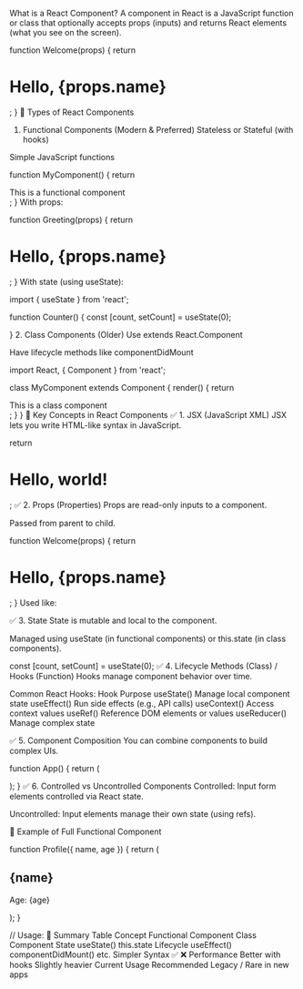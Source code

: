 What is a React Component?
A component in React is a JavaScript function or class that optionally accepts props (inputs) and returns React elements (what you see on the screen).


function Welcome(props) {
  return <h1>Hello, {props.name}</h1>;
}
🔸 Types of React Components
1. Functional Components (Modern & Preferred)
Stateless or Stateful (with hooks)

Simple JavaScript functions


function MyComponent() {
  return <div>This is a functional component</div>;
}
With props:


function Greeting(props) {
  return <h1>Hello, {props.name}</h1>;
}
With state (using useState):


import { useState } from 'react';

function Counter() {
  const [count, setCount] = useState(0);
  <!-- return (
    <div>
      <p>{count}</p>
      <button onClick={() => setCount(count + 1)}>+</button>
    </div>
  ); -->
}
2. Class Components (Older)
Use extends React.Component

Have lifecycle methods like componentDidMount


import React, { Component } from 'react';

class MyComponent extends Component {
  render() {
    return <div>This is a class component</div>;
  }
}
🔸 Key Concepts in React Components
✅ 1. JSX (JavaScript XML)
JSX lets you write HTML-like syntax in JavaScript.


return <h1>Hello, world!</h1>;
✅ 2. Props (Properties)
Props are read-only inputs to a component.

Passed from parent to child.


function Welcome(props) {
  return <h1>Hello, {props.name}</h1>;
}
Used like:


<Welcome name="Shahzil" />
✅ 3. State
State is mutable and local to the component.

Managed using useState (in functional components) or this.state (in class components).


const [count, setCount] = useState(0);
✅ 4. Lifecycle Methods (Class) / Hooks (Function)
Hooks manage component behavior over time.

Common React Hooks:
Hook	Purpose
useState()	Manage local component state
useEffect()	Run side effects (e.g., API calls)
useContext()	Access context values
useRef()	Reference DOM elements or values
useReducer()	Manage complex state

✅ 5. Component Composition
You can combine components to build complex UIs.

function App() {
  return (
    <div>
      <Navbar />
      <MainContent />
      <Footer />
    </div>
  );
}
✅ 6. Controlled vs Uncontrolled Components
Controlled: Input form elements controlled via React state.

Uncontrolled: Input elements manage their own state (using refs).

🔸 Example of Full Functional Component

function Profile({ name, age }) {
  return (
    <div>
      <h2>{name}</h2>
      <p>Age: {age}</p>
    </div>
  );
}

// Usage:
<Profile name="Shahzil" age={22} />
🔸 Summary Table
Concept	Functional Component	Class Component
State	useState()	this.state
Lifecycle	useEffect()	componentDidMount() etc.
Simpler Syntax	✅	❌
Performance	Better with hooks	Slightly heavier
Current Usage	Recommended	Legacy / Rare in new apps